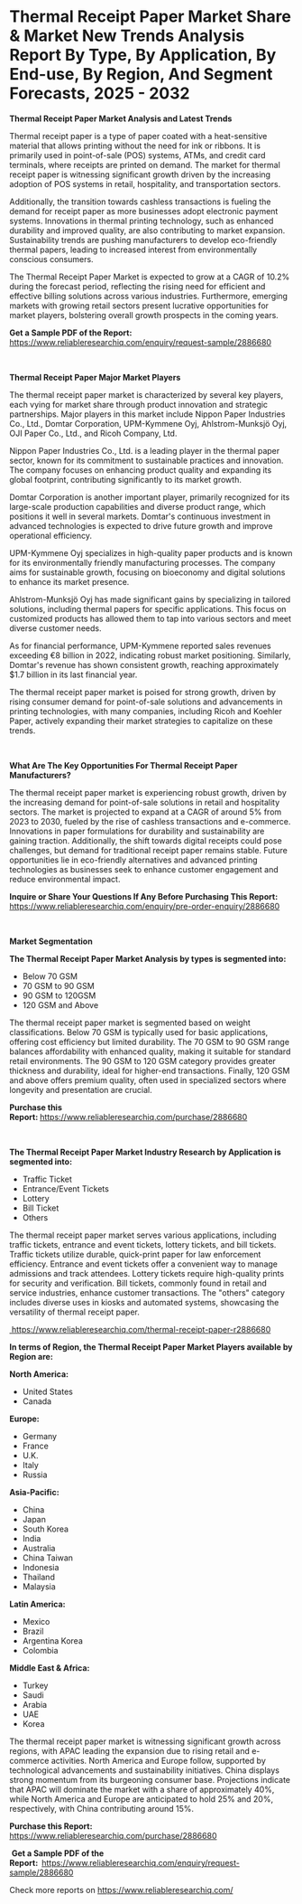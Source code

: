 <p><h1>Thermal Receipt Paper Market Share & Market New Trends Analysis Report By Type, By Application, By End-use, By Region, And Segment Forecasts, 2025 - 2032</h1></p><p><strong>Thermal Receipt Paper Market Analysis and Latest Trends</strong></p>
<p><p>Thermal receipt paper is a type of paper coated with a heat-sensitive material that allows printing without the need for ink or ribbons. It is primarily used in point-of-sale (POS) systems, ATMs, and credit card terminals, where receipts are printed on demand. The market for thermal receipt paper is witnessing significant growth driven by the increasing adoption of POS systems in retail, hospitality, and transportation sectors. </p><p>Additionally, the transition towards cashless transactions is fueling the demand for receipt paper as more businesses adopt electronic payment systems. Innovations in thermal printing technology, such as enhanced durability and improved quality, are also contributing to market expansion. Sustainability trends are pushing manufacturers to develop eco-friendly thermal papers, leading to increased interest from environmentally conscious consumers. </p><p>The Thermal Receipt Paper Market is expected to grow at a CAGR of 10.2% during the forecast period, reflecting the rising need for efficient and effective billing solutions across various industries. Furthermore, emerging markets with growing retail sectors present lucrative opportunities for market players, bolstering overall growth prospects in the coming years.</p></p>
<p><strong>Get a Sample PDF of the Report:&nbsp;</strong> <a href="https://www.reliableresearchiq.com/enquiry/request-sample/2886680?utm_campaign=3381&utm_medium=2&utm_source=Github&utm_content=ia&utm_term=13032025&utm_id=thermal-receipt-paper">https://www.reliableresearchiq.com/enquiry/request-sample/2886680</a></p>
<p>&nbsp;</p>
<p><strong>Thermal Receipt Paper Major Market Players</strong></p>
<p><p>The thermal receipt paper market is characterized by several key players, each vying for market share through product innovation and strategic partnerships. Major players in this market include Nippon Paper Industries Co., Ltd., Domtar Corporation, UPM-Kymmene Oyj, Ahlstrom-Munksjö Oyj, OJI Paper Co., Ltd., and Ricoh Company, Ltd.</p><p>Nippon Paper Industries Co., Ltd. is a leading player in the thermal paper sector, known for its commitment to sustainable practices and innovation. The company focuses on enhancing product quality and expanding its global footprint, contributing significantly to its market growth.</p><p>Domtar Corporation is another important player, primarily recognized for its large-scale production capabilities and diverse product range, which positions it well in several markets. Domtar's continuous investment in advanced technologies is expected to drive future growth and improve operational efficiency.</p><p>UPM-Kymmene Oyj specializes in high-quality paper products and is known for its environmentally friendly manufacturing processes. The company aims for sustainable growth, focusing on bioeconomy and digital solutions to enhance its market presence.</p><p>Ahlstrom-Munksjö Oyj has made significant gains by specializing in tailored solutions, including thermal papers for specific applications. This focus on customized products has allowed them to tap into various sectors and meet diverse customer needs.</p><p>As for financial performance, UPM-Kymmene reported sales revenues exceeding €8 billion in 2022, indicating robust market positioning. Similarly, Domtar's revenue has shown consistent growth, reaching approximately $1.7 billion in its last financial year.</p><p>The thermal receipt paper market is poised for strong growth, driven by rising consumer demand for point-of-sale solutions and advancements in printing technologies, with many companies, including Ricoh and Koehler Paper, actively expanding their market strategies to capitalize on these trends.</p></p>
<p>&nbsp;</p>
<p><strong>What Are The Key Opportunities For Thermal Receipt Paper Manufacturers?</strong></p>
<p><p>The thermal receipt paper market is experiencing robust growth, driven by the increasing demand for point-of-sale solutions in retail and hospitality sectors. The market is projected to expand at a CAGR of around 5% from 2023 to 2030, fueled by the rise of cashless transactions and e-commerce. Innovations in paper formulations for durability and sustainability are gaining traction. Additionally, the shift towards digital receipts could pose challenges, but demand for traditional receipt paper remains stable. Future opportunities lie in eco-friendly alternatives and advanced printing technologies as businesses seek to enhance customer engagement and reduce environmental impact.</p></p>
<p><strong>Inquire or Share Your Questions If Any Before Purchasing This Report:</strong> <a href="https://www.reliableresearchiq.com/enquiry/pre-order-enquiry/2886680?utm_campaign=3381&utm_medium=2&utm_source=Github&utm_content=ia&utm_term=13032025&utm_id=thermal-receipt-paper">https://www.reliableresearchiq.com/enquiry/pre-order-enquiry/2886680</a></p>
<p>&nbsp;</p>
<p><strong>Market Segmentation</strong></p>
<p><strong>The Thermal Receipt Paper Market Analysis by types is segmented into:</strong></p>
<p><ul><li>Below 70 GSM</li><li>70 GSM to 90 GSM</li><li>90 GSM to 120GSM</li><li>120 GSM and Above</li></ul></p>
<p><p>The thermal receipt paper market is segmented based on weight classifications. Below 70 GSM is typically used for basic applications, offering cost efficiency but limited durability. The 70 GSM to 90 GSM range balances affordability with enhanced quality, making it suitable for standard retail environments. The 90 GSM to 120 GSM category provides greater thickness and durability, ideal for higher-end transactions. Finally, 120 GSM and above offers premium quality, often used in specialized sectors where longevity and presentation are crucial.</p></p>
<p><strong>Purchase this Report:&nbsp;</strong><a href="https://www.reliableresearchiq.com/purchase/2886680?utm_campaign=3381&utm_medium=2&utm_source=Github&utm_content=ia&utm_term=13032025&utm_id=thermal-receipt-paper">https://www.reliableresearchiq.com/purchase/2886680</a></p>
<p>&nbsp;</p>
<p><strong>The Thermal Receipt Paper Market Industry Research by Application is segmented into:</strong></p>
<p><ul><li>Traffic Ticket</li><li>Entrance/Event Tickets</li><li>Lottery</li><li>Bill Ticket</li><li>Others</li></ul></p>
<p><p>The thermal receipt paper market serves various applications, including traffic tickets, entrance and event tickets, lottery tickets, and bill tickets. Traffic tickets utilize durable, quick-print paper for law enforcement efficiency. Entrance and event tickets offer a convenient way to manage admissions and track attendees. Lottery tickets require high-quality prints for security and verification. Bill tickets, commonly found in retail and service industries, enhance customer transactions. The "others" category includes diverse uses in kiosks and automated systems, showcasing the versatility of thermal receipt paper.</p></p>
<p><a href="https://www.reliableresearchiq.com/thermal-receipt-paper-r2886680?utm_campaign=3381&utm_medium=2&utm_source=Github&utm_content=ia&utm_term=13032025&utm_id=thermal-receipt-paper">&nbsp;https://www.reliableresearchiq.com/thermal-receipt-paper-r2886680</a></p>
<p><strong>In terms of Region, the Thermal Receipt Paper Market Players available by Region are:</strong></p>
<p>
    <p> <strong> North America: </strong>
        <ul>
            <li>United States</li>
            <li>Canada</li>
        </ul>
        </p> 
    <p> <strong> Europe: </strong>
        <ul>
            <li>Germany</li>
            <li>France</li>
            <li>U.K.</li>
            <li>Italy</li>
            <li>Russia</li>
        </ul>
        </p> 
    <p> <strong> Asia-Pacific: </strong>
        <ul>
            <li>China</li>
            <li>Japan</li>
            <li>South Korea</li>
            <li>India</li>
            <li>Australia</li>
            <li>China Taiwan</li>
            <li>Indonesia</li>
            <li>Thailand</li>
            <li>Malaysia</li>
        </ul>
        </p> 
    <p> <strong> Latin America: </strong>
        <ul>
            <li>Mexico</li>
            <li>Brazil</li>
            <li>Argentina Korea</li>
            <li>Colombia</li>
        </ul>
        </p> 
    <p> <strong> Middle East & Africa: </strong>
        <ul>
            <li>Turkey</li>
            <li>Saudi</li>
            <li>Arabia</li>
            <li>UAE</li>
            <li>Korea</li>
        </ul>
    </p>
    </p>
<p><p>The thermal receipt paper market is witnessing significant growth across regions, with APAC leading the expansion due to rising retail and e-commerce activities. North America and Europe follow, supported by technological advancements and sustainability initiatives. China displays strong momentum from its burgeoning consumer base. Projections indicate that APAC will dominate the market with a share of approximately 40%, while North America and Europe are anticipated to hold 25% and 20%, respectively, with China contributing around 15%.</p></p>
<p><strong>Purchase this Report: </strong><a href="https://www.reliableresearchiq.com/purchase/2886680?utm_campaign=3381&utm_medium=2&utm_source=Github&utm_content=ia&utm_term=13032025&utm_id=thermal-receipt-paper">https://www.reliableresearchiq.com/purchase/2886680</a></p>
<p>&nbsp;<strong>Get a Sample PDF of the Report:&nbsp;&nbsp;</strong><a href="https://www.reliableresearchiq.com/enquiry/request-sample/2886680?utm_campaign=3381&utm_medium=2&utm_source=Github&utm_content=ia&utm_term=13032025&utm_id=thermal-receipt-paper">https://www.reliableresearchiq.com/enquiry/request-sample/2886680</a></p>
<p><strong></strong></p>
<p>Check more reports on <a href="https://www.reliableresearchiq.com/?utm_campaign=3381&utm_medium=2&utm_source=Github&utm_content=ia&utm_term=13032025&utm_id=thermal-receipt-paper">https://www.reliableresearchiq.com/</a></p>